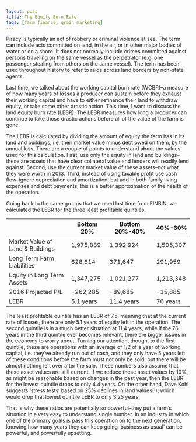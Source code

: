 ```yaml
---
layout: post
title: The Equity Burn Rate
tags: [farm finance, grain marketing]
---
```


Piracy is typically an act of robbery or criminal violence at sea. The term can include acts committed on land, in the air, or in other major bodies of water or on a shore. It does not normally include crimes committed against persons traveling on the same vessel as the perpetrator (e.g. one passenger stealing from others on the same vessel). The term has been used throughout history to refer to raids across land borders by non-state agents.

Last time, we talked about the working capital burn rate (WCBR)–a measure of how many years of losses a producer can sustain before they exhaust their working capital and have to either refinance their land to withdraw equity, or take some other drastic action. This time, I want to discuss the land equity burn rate (LEBR). The LEBR measures how long a producer can continue to take those drastic actions before all of the value of the farm is gone.

The LEBR is calculated by dividing the amount of equity the farm has in its land and buildings, i.e. their market value minus debt owed on them, by the annual loss. There are a couple of points to understand about the values used for this calculation. First, use only the equity in land and buildings–these are assets that have clear collateral value and lenders will readily lend against. Second, use the current market value of these assets–not what they were worth in 2013. Third, instead of using taxable profit use cash flow–ignore depreciation and amortization, but add in both family living expenses and debt payments, this is a better approximation of the health of the operation.

Going back to the same groups that we used last time from FINBIN, we calculated the LEBR for the three least profitable quintiles.

|         | Bottom 20%  |  Bottom 20%-40%     |  40%-60% |
| ------- | ----------- | ------------------- | -------- |
| Market Value of Land & Buildings | 1,975,889 | 1,392,924 | 1,505,307 |
| Long Term Farm Liabilities | 628,614 | 371,647 | 291,959 |
| Equity in Long Term Assets | 1,347,275 | 1,021,277 | 1,213,348 |
| 2016 Projected P/L | -262,285 | -89,685 | -15,885 |
| LEBR | 5.1 years | 11.4 years | 76 years |


The least profitable quintile has an LEBR of 7.5, meaning that at the current rate of losses, there are only 5.1 years of equity left in the operation. The second quintile is in a much better situation at 11.4 years, while if the 76 years in the third quintile ever becomes relevant, there are bigger issues in the economy to worry about. Turning our attention, though, to the first quintile, these are operations with an average of 1/2 of a year of working capital, i.e. they’ve already run out of cash, and they only have 5 years left of these conditions before the farm must not only be sold, but there will be almost nothing left over after the sale. These numbers also assume that these asset values are still current. If we reduce these asset values by 10%, as might be reasonable based on changes in the past year, then the LEBR for the lowest quintile drops to only 4.4 years. On the other hand, Dave Kohl suggests ‘stress tests’ based on 25% declines in land values(!), which would drop that lowest quintile LEBR to only 3.25 years.

That is why these ratios are potentially so powerful–they put a farm’s situation in a very easy to understand single number. In an industry in which one of the primary goals is pass this operation on to the next generation, knowing how many years they can keep going ‘business as usual’ can be powerful, and powerfully upsetting.